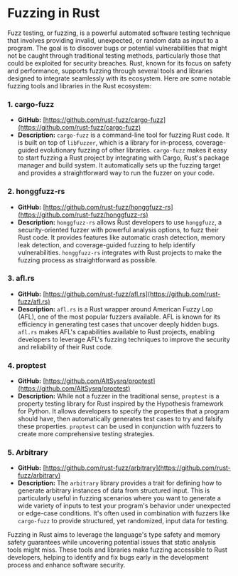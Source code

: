 # Fuzzing in Rust

Fuzz testing, or fuzzing, is a powerful automated software testing technique that involves providing invalid, unexpected, or random data as input to a program. The goal is to discover bugs or potential vulnerabilities that might not be caught through traditional testing methods, particularly those that could be exploited for security breaches. Rust, known for its focus on safety and performance, supports fuzzing through several tools and libraries designed to integrate seamlessly with its ecosystem. Here are some notable fuzzing tools and libraries in the Rust ecosystem:

### 1. **cargo-fuzz**

- **GitHub:** [https://github.com/rust-fuzz/cargo-fuzz](https://github.com/rust-fuzz/cargo-fuzz)
- **Description:** `cargo-fuzz` is a command-line tool for fuzzing Rust code. It is built on top of `libFuzzer`, which is a library for in-process, coverage-guided evolutionary fuzzing of other libraries. `cargo-fuzz` makes it easy to start fuzzing a Rust project by integrating with Cargo, Rust's package manager and build system. It automatically sets up the fuzzing target and provides a straightforward way to run the fuzzer on your code.

### 2. **honggfuzz-rs**

- **GitHub:** [https://github.com/rust-fuzz/honggfuzz-rs](https://github.com/rust-fuzz/honggfuzz-rs)
- **Description:** `honggfuzz-rs` allows Rust developers to use `honggfuzz`, a security-oriented fuzzer with powerful analysis options, to fuzz their Rust code. It provides features like automatic crash detection, memory leak detection, and coverage-guided fuzzing to help identify vulnerabilities. `honggfuzz-rs` integrates with Rust projects to make the fuzzing process as straightforward as possible.

### 3. **afl.rs**

- **GitHub:** [https://github.com/rust-fuzz/afl.rs](https://github.com/rust-fuzz/afl.rs)
- **Description:** `afl.rs` is a Rust wrapper around American Fuzzy Lop (AFL), one of the most popular fuzzers available. AFL is known for its efficiency in generating test cases that uncover deeply hidden bugs. `afl.rs` makes AFL's capabilities available to Rust projects, enabling developers to leverage AFL's fuzzing techniques to improve the security and reliability of their Rust code.

### 4. **proptest**

- **GitHub:** [https://github.com/AltSysrq/proptest](https://github.com/AltSysrq/proptest)
- **Description:** While not a fuzzer in the traditional sense, `proptest` is a property testing library for Rust inspired by the Hypothesis framework for Python. It allows developers to specify the properties that a program should have, then automatically generates test cases to try and falsify these properties. `proptest` can be used in conjunction with fuzzers to create more comprehensive testing strategies.

### 5. **Arbitrary**

- **GitHub:** [https://github.com/rust-fuzz/arbitrary](https://github.com/rust-fuzz/arbitrary)
- **Description:** The `arbitrary` library provides a trait for defining how to generate arbitrary instances of data from structured input. This is particularly useful in fuzzing scenarios where you want to generate a wide variety of inputs to test your program's behavior under unexpected or edge-case conditions. It's often used in combination with fuzzers like `cargo-fuzz` to provide structured, yet randomized, input data for testing.

Fuzzing in Rust aims to leverage the language's type safety and memory safety guarantees while uncovering potential issues that static analysis tools might miss. These tools and libraries make fuzzing accessible to Rust developers, helping to identify and fix bugs early in the development process and enhance software security.
